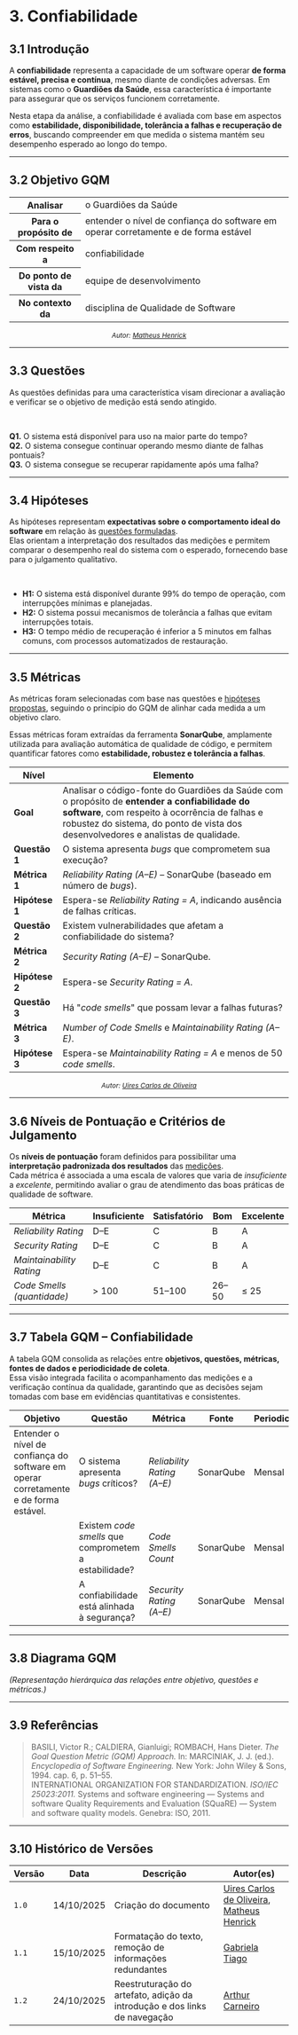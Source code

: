# 3. Confiabilidade

## 3.1 Introdução
A **confiabilidade** representa a capacidade de um software operar **de forma estável, precisa e contínua**, mesmo diante de condições adversas. Em sistemas como o **Guardiões da Saúde**, essa característica é importante para assegurar que os serviços funcionem corretamente.

Nesta etapa da análise, a confiabilidade é avaliada com base em aspectos como **estabilidade, disponibilidade, tolerância a falhas e recuperação de erros**, buscando compreender em que medida o sistema mantém seu desempenho esperado ao longo do tempo.  

---

## 3.2 Objetivo GQM

<table>
  <tr><th>Analisar</th><td>o Guardiões da Saúde</td></tr>
  <tr><th>Para o propósito de</th><td>entender o nível de confiança do software em operar corretamente e de forma estável</td></tr>
  <tr><th>Com respeito a</th><td>confiabilidade</td></tr>
  <tr><th>Do ponto de vista da</th><td>equipe de desenvolvimento</td></tr>
  <tr><th>No contexto da</th><td>disciplina de Qualidade de Software</td></tr>
</table>

<div align="center">
  <span style="font-size: 12px; font-style: italic;">
    Autor: <a href="https://github.com/MatheusHenrickSantos">Matheus Henrick</a>
  </span>
</div>

---

## 3.3 Questões
As questões definidas para uma característica visam direcionar a avaliação e verificar se o objetivo de medição está sendo atingido. 

<br>

**Q1.** O sistema está disponível para uso na maior parte do tempo?  
**Q2.** O sistema consegue continuar operando mesmo diante de falhas pontuais?  
**Q3.** O sistema consegue se recuperar rapidamente após uma falha?

---

## 3.4 Hipóteses
As hipóteses representam **expectativas sobre o comportamento ideal do software** em relação às [questões formuladas](#33-questões).  
Elas orientam a interpretação dos resultados das medições e permitem comparar o desempenho real do sistema com o esperado, fornecendo base para o julgamento qualitativo.

<br>

- **H1:** O sistema está disponível durante 99% do tempo de operação, com interrupções mínimas e planejadas.  
- **H2:** O sistema possui mecanismos de tolerância a falhas que evitam interrupções totais.  
- **H3:** O tempo médio de recuperação é inferior a 5 minutos em falhas comuns, com processos automatizados de restauração.

---

## 3.5 Métricas
As métricas foram selecionadas com base nas questões e [hipóteses propostas](#34-hipóteses), seguindo o princípio do GQM de alinhar cada medida a um objetivo claro.  

Essas métricas foram extraídas da ferramenta **SonarQube**, amplamente utilizada para avaliação automática de qualidade de código, e permitem quantificar fatores como **estabilidade, robustez e tolerância a falhas**.

| Nível | Elemento |
|-------|-----------|
| **Goal** | Analisar o código-fonte do Guardiões da Saúde com o propósito de **entender a confiabilidade do software**, com respeito à ocorrência de falhas e robustez do sistema, do ponto de vista dos desenvolvedores e analistas de qualidade. |
| **Questão 1** | O sistema apresenta _bugs_ que comprometem sua execução? |
| **Métrica 1** | _Reliability Rating (A–E)_ – SonarQube (baseado em número de _bugs_). |
| **Hipótese 1** | Espera-se _Reliability Rating = A_, indicando ausência de falhas críticas. |
| **Questão 2** | Existem vulnerabilidades que afetam a confiabilidade do sistema? |
| **Métrica 2** | _Security Rating (A–E)_ – SonarQube. |
| **Hipótese 2** | Espera-se _Security Rating = A_. |
| **Questão 3** | Há "_code smells_" que possam levar a falhas futuras? |
| **Métrica 3** | _Number of Code Smells_ e _Maintainability Rating (A–E)_. |
| **Hipótese 3** | Espera-se _Maintainability Rating = A_ e menos de 50 _code smells_. |

<div align="center">
  <span style="font-size: 12px; font-style: italic;">
    Autor: <a href="https://github.com/uires2023">Uires Carlos de Oliveira</a>
  </span>
</div>

---

## 3.6 Níveis de Pontuação e Critérios de Julgamento
Os **níveis de pontuação** foram definidos para possibilitar uma **interpretação padronizada dos resultados** das [medições](#35-métricas).  
Cada métrica é associada a uma escala de valores que varia de *insuficiente* a *excelente*, permitindo avaliar o grau de atendimento das boas práticas de qualidade de software.

| Métrica | Insuficiente | Satisfatório | Bom | Excelente |
|----------|---------------|--------------|------|------------|
| _Reliability Rating_ | D–E | C | B | A |
| _Security Rating_ | D–E | C | B | A |
| _Maintainability Rating_ | D–E | C | B | A |
| _Code Smells (quantidade)_ | > 100 | 51–100 | 26–50 | ≤ 25 |

---

## 3.7 Tabela GQM – Confiabilidade
A tabela GQM consolida as relações entre **objetivos, questões, métricas, fontes de dados e periodicidade de coleta**.  
Essa visão integrada facilita o acompanhamento das medições e a verificação contínua da qualidade, garantindo que as decisões sejam tomadas com base em evidências quantitativas e consistentes.

| Objetivo | Questão | Métrica | Fonte | Periodicidade | Alvo |
|-----------|----------|----------|--------|----------------|------|
| Entender o nível de confiança do software em operar corretamente e de forma estável. | O sistema apresenta _bugs_ críticos? | _Reliability Rating (A–E)_ | SonarQube | Mensal | A |
| | Existem _code smells_ que comprometem a estabilidade? | _Code Smells Count_ | SonarQube | Mensal | < 50 |
| | A confiabilidade está alinhada à segurança? | _Security Rating (A–E)_ | SonarQube | Mensal | A |

---

## 3.8 Diagrama GQM
*(Representação hierárquica das relações entre objetivo, questões e métricas.)*

---


## 3.9 Referências

> BASILI, Victor R.; CALDIERA, Gianluigi; ROMBACH, Hans Dieter. *The Goal Question Metric (GQM) Approach.* In: MARCINIAK, J. J. (ed.). *Encyclopedia of Software Engineering.* New York: John Wiley & Sons, 1994. cap. 6, p. 51–55.  
> INTERNATIONAL ORGANIZATION FOR STANDARDIZATION. *ISO/IEC 25023:2011.* Systems and software engineering — Systems and software Quality Requirements and Evaluation (SQuaRE) — System and software quality models. Genebra: ISO, 2011.

---

## 3.10 Histórico de Versões

| Versão | Data | Descrição | Autor(es) |
|--------|------|------------|------------|
| `1.0` | 14/10/2025 | Criação do documento | [Uires Carlos de Oliveira](https://github.com/uires2023), [Matheus Henrick](https://github.com/MatheusHenrickSantos) |
| `1.1` | 15/10/2025 | Formatação do texto, remoção de informações redundantes | [Gabriela Tiago](https://github.com/GabrielaTiago) |
| `1.2` | 24/10/2025 | Reestruturação do artefato, adição da introdução e dos links de navegação | [Arthur Carneiro](https://github.com/trindadea) |
